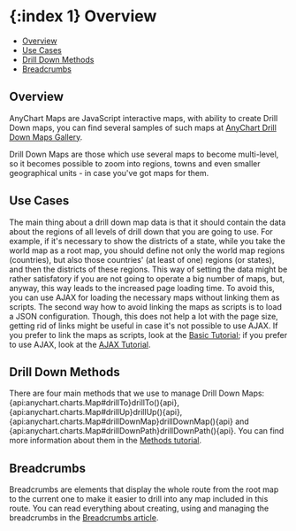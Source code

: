 {:index 1}
Overview
=================

* [Overview](#overview)
* [Use Cases](#use_cases)
* [Drill Down Methods](#methods)
* [Breadcrumbs](#breadcrumbs)

## Overview

AnyChart Maps are JavaScript interactive maps, with ability to create Drill Down maps, you can find several samples of such maps at [AnyChart Drill Down Maps Gallery](http://www.anychart.com/products/anymap/gallery/Maps_with_Drill_Down/).

Drill Down Maps are those which use several maps to become multi-level, so it becomes possible to zoom into regions, towns and even smaller geographical units - in case you've got maps for them. 

## Use Cases

The main thing about a drill down map data is that it should contain the data about the regions of all levels of drill down that you are going to use. For example, if it's necessary to show the districts of a state, while you take the world map as a root map, you should define not only the world map regions (countries), but also those countries' (at least of one) regions (or states), and then the districts of these regions. This way of setting the data might be rather satisfatory if you are not going to operate a big number of maps, but, anyway, this way leads to the increased page loading time. To avoid this, you can use AJAX for loading the necessary maps without linking them as scripts. The second way how to avoid linking the maps as scripts is to load a JSON configuration. Though, this does not help a lot with the page size, getting rid of links might be useful in case it's not possible to use AJAX. If you prefer to link the maps as scripts, look at the [Basic Tutorial](Basic_Tutorial); if you prefer to use AJAX, look at the [AJAX Tutorial](AJAX_Tutorial).

## Drill Down Methods

There are four main methods that we use to manage Drill Down Maps: {api:anychart.charts.Map#drillTo}drillTo(){api}, {api:anychart.charts.Map#drillUp}drillUp(){api}, {api:anychart.charts.Map#drillDownMap}drillDownMap(){api} and {api:anychart.charts.Map#drillDownPath}drillDownPath(){api}. You can find more information about them in the [Methods tutorial](Methods).

## Breadcrumbs

Breadcrumbs are elements that display the whole route from the root map to the current one to make it easier to drill into any map included in this route. You can read everything about creating, using and managing the breadcrumbs in the [Breadcrumbs article](Breadcrumbs).